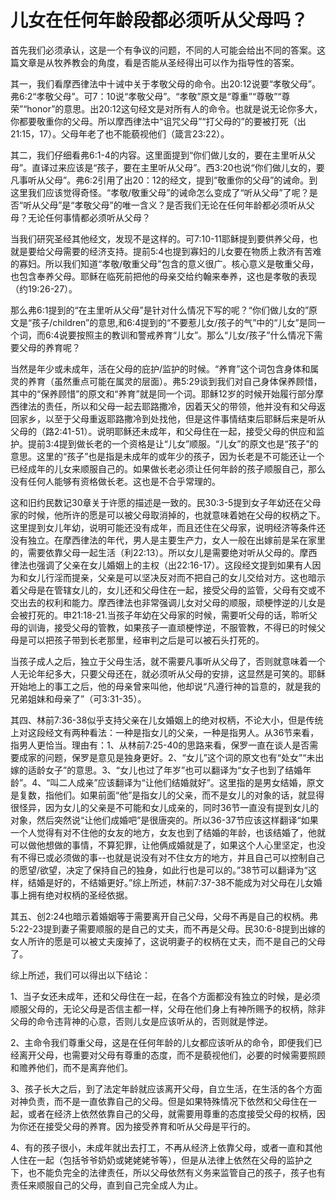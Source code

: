 # 儿女在任何年龄段都必须听从父母吗？



<p>首先我们必须承认，这是一个有争议的问题，不同的人可能会给出不同的答案。这篇文章是从牧养教会的角度，看是否能从圣经得出可以作为指导性的答案。</p>

<p>其一，我们看摩西律法中十诫中关于孝敬父母的命令。出20:12说要“孝敬父母”。弗6:2“孝敬父母”。可7：10说“孝敬父母”。“孝敬”原文是“尊重”“尊敬”“尊荣”“honor”的意思。出20:12这句经文是对所有人的命令。也就是说无论你多大，你都要敬重你的父母。所以摩西律法中“诅咒父母”“打父母的”的要被打死（出21:15，17）。父母年老了也不能藐视他们（箴言23:22）。</p>

<p>其二，我们仔细看弗6:1-4的内容。这里面提到“你们做儿女的，要在主里听从父母”。直译过来应该是“孩子，要在主里听从父母”。西3:20也说“你们做儿女的，要凡事听从父母”。弗6:2引用了出20：12的经文，提到“敬重你的父母”的诫命。到这里我们应该觉得奇怪。“孝敬/敬重父母”的诫命怎么变成了“听从父母”了呢？是否“听从父母”是“孝敬父母”的唯一含义？是否我们无论在任何年龄都必须听从父母？无论任何事情都必须听从父母？</p>

<p>当我们研究圣经其他经文，发现不是这样的。可7:10-11耶稣提到要供养父母，也就是要给父母需要的经济支持。提前5:4也提到寡妇的儿女要在物质上救济有苦难的寡妇。所以我们知道“孝敬/敬重父母”包含的意义很广。核心意义是敬重父母，也包含奉养父母。耶稣在临死前把他的母亲交给约翰来奉养，这也是孝敬的表现（约19:26-27）。</p>

<p>那么弗6:1提到的“在主里听从父母”是针对什么情况下写的呢？“你们做儿女的”原文是“孩子/children”的意思,和6:4提到的“不要惹儿女/孩子的气”中的“儿女”是同一个词，而6:4说要按照主的教训和警戒养育“儿女”。那么“儿女/孩子”什么情况下需要父母的养育呢？</p>

<p>当然是年少或未成年，活在父母的庇护/监护的时候。“养育”这个词包含身体和属灵的养育（虽然重点可能在属灵的层面）。弗5:29谈到我们对自己身体保养顾惜，其中的“保养顾惜”的原文和“养育”就是同一个词。耶稣12岁的时候开始履行部分摩西律法的责任，所以和父母一起去耶路撒冷，因着天父的带领，他并没有和父母返回家乡，以至于父母重返耶路撒冷到处找他，但是这件事情结束后耶稣后来是听从父母的（路2:41-51）。说明耶稣还未成年，和父母住在一起，接受父母的供应和监护。提前3:4提到做长老的一个资格是让“儿女”顺服。“儿女”的原文也是“孩子”的意思。这里的“孩子”也是指是未成年的或年少的孩子，因为长老是不可能还让一个已经成年的儿女来顺服自己的。如果做长老必须让任何年龄的孩子顺服自己，那么没有任何人能够有资格做长老。这也是不合乎常理的。</p>

<p>这和旧约民数记30章关于许愿的描述是一致的。民30:3-5提到女子年幼还在父母家的时候，他所许的愿是可以被父母取消掉的，也就意味着她在父母的权柄之下。这里提到女儿年幼，说明可能还没有成年，而且还住在父母家，说明经济等条件还没有独立。在摩西律法的年代，男人是主要生产力，女人一般在出嫁前是呆在家里的，需要依靠父母一起生活（利22:13）。所以女儿是需要绝对听从父母的。摩西律法也强调了父亲在女儿婚姻上的主权（出22:16-17）。这段经文提到如果有人因为和女儿行淫而提亲，父亲是可以坚决反对而不把自己的女儿交给对方。这也暗示着父母是在管辖女儿的，女儿还和父母住在一起，接受父母的监管，父母有交或不交出去的权利和能力。摩西律法也非常强调儿女对父母的顺服，顽梗悖逆的儿女是会被打死的。申21:18-21.当孩子年幼在父母家的时候，需要听父母的话，聆听父母的训诲，接受父母的管教，如果孩子一直顽梗悖逆，不服管教，不得已的时候父母是可以把孩子带到长老那里，经审判之后是可以被石头打死的。</p>

<p>当孩子成人之后，独立于父母生活，就不需要凡事听从父母了，否则就意味着一个人无论年纪多大，只要父母还在，就必须听从父母的安排，这显然是可笑的。耶稣开始地上的事工之后，他的母亲曾来叫他，他却说“凡遵行神的旨意的，就是我的兄弟姐妹和母亲了”（可3:31-35）。</p>

<p>其四、林前7:36-38似乎支持父亲在儿女婚姻上的绝对权柄，不论大小，但是传统上对这段经文有两种看法：一种是指女儿的父亲，一种是指男人。从36节来看，指男人更恰当。理由有：1、从林前7:25-40的思路来看，保罗一直在谈人是否需要成家的问题，保罗是意见是独身更好。2、“女儿”这个词的原文也有“处女”“未出嫁的适龄女子”的意思。3、“女儿也过了年岁”也可以翻译为“女子也到了结婚年龄”。4、“叫二人成亲”应该翻译为“让他们结婚就好”。这里指的是男女结婚，原文是复数，指他们。如果前面“他”是指女儿的父亲，而不是女儿的对象的话，就显得很怪异，因为女儿的父亲是不可能和女儿成亲的，同时36节一直没有提到女儿的对象，然后突然说“让他们成婚吧”是很唐突的。所以36-37节应该这样翻译“如果一个人觉得有对不住他的女友的地方，女友也到了结婚的年龄，也该结婚了，他就可以做他想做的事情，不算犯罪，让他俩成婚就是了，如果这个人心里坚定，也没有不得已或必须做的事--也就是说没有对不住女方的地方，并且自己可以控制自己的愿望/欲望，决定了保持自己的独身，如此行也是可以的。”38节可以翻译为“这样，结婚是好的，不结婚更好。”综上所述，林前7:37-38不能成为对父母在儿女婚事上拥有绝对权柄的圣经依据。</p>

<p>其五、创2:24也暗示着婚姻等于需要离开自己父母，父母不再是自己的权柄。弗5:22-23提到妻子需要顺服的是自己的丈夫，而不再是父母。民30:6-8提到出嫁的女人所许的愿是可以被丈夫废掉了，这说明妻子的权柄在丈夫，而不是自己的父母了。</p>

<p>综上所述，我们可以得出以下结论：</p>

<p>1、当子女还未成年，还和父母住在一起，在各个方面都没有独立的时候，是必须顺服父母的，无论父母是否信主都一样，父母在他们身上有神所赐予的权柄，除非父母的命令违背神的心意，否则儿女是应该听从的，否则就是悖逆。</p>

<p>2、主命令我们尊重父母，这是在任何年龄的儿女都应该听从的命令，即便我们已经离开父母，也需要对父母有尊重的态度，而不是藐视他们，必要的时候需要照顾和赡养他们，而不是离弃他们。</p>

<p>3、孩子长大之后，到了法定年龄就应该离开父母，自立生活，在生活的各个方面对神负责，而不是一直依靠自己的父母。但是如果特殊情况下依然和父母住在一起，或者在经济上依然依靠自己的父母，就需要用尊重的态度接受父母的权柄，因为你还在接受父母的养育。因为接受养育和听从父母是平行的。</p>

<p>4、有的孩子很小，未成年就出去打工，不再从经济上依靠父母，或者一直和其他人住在一起（包括爷爷奶奶或姥姥姥爷等），但是从法律上依然在父母的监护之下，也不能负完全的法律责任，所以父母依然有义务来监管自己的孩子，孩子也有责任来顺服自己的父母，直到自己完全成人为止。</p>